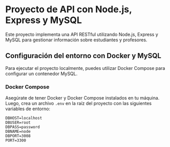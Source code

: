 # Proyecto de API con Node.js, Express y MySQL

Este proyecto implementa una API RESTful utilizando Node.js, Express y MySQL para gestionar información sobre estudiantes y profesores.

## Configuración del entorno con Docker y MySQL

Para ejecutar el proyecto localmente, puedes utilizar Docker Compose para configurar un contenedor MySQL.

### Docker Compose

Asegúrate de tener Docker y Docker Compose instalados en tu máquina. Luego, crea un archivo `.env` en la raíz del proyecto con las siguientes variables de entorno:

```env
DBHOST=localhost
DBUSER=root
DBPASS=password
DBNAME=node
DBPORT=3008
PORT=3300

